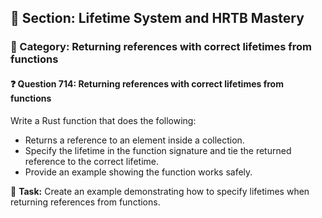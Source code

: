 ## 📘 Section: Lifetime System and HRTB Mastery  
### 🔹 Category: Returning references with correct lifetimes from functions  
#### ❓ Question 714: Returning references with correct lifetimes from functions

Write a Rust function that does the following:

- Returns a reference to an element inside a collection.
- Specify the lifetime in the function signature and tie the returned reference to the correct lifetime.
- Provide an example showing the function works safely.

🔧 **Task:** Create an example demonstrating how to specify lifetimes when returning references from functions.
